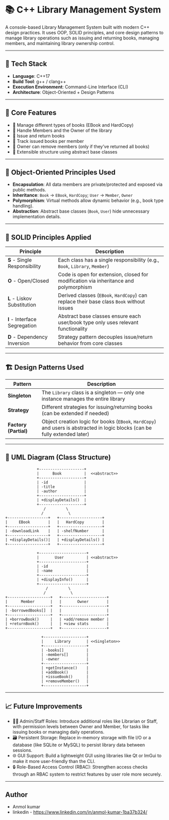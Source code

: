 # 📚 C++ Library Management System

A console-based Library Management System built with modern C++ design practices. It uses OOP, SOLID principles, and core design patterns to manage library operations such as issuing and returning books, managing members, and maintaining library ownership control.

---

## 🚀 Tech Stack

- **Language**: C++17
- **Build Tool**: g++ / clang++
- **Execution Environment**: Command-Line Interface (CLI)
- **Architecture**: Object-Oriented + Design Patterns

---

## 🎯 Core Features

- 📖 Manage different types of books (EBook and HardCopy)
- 👥 Handle Members and the Owner of the library
- 📌 Issue and return books
- 🧾 Track issued books per member
- 🚫 Owner can remove members (only if they’ve returned all books)
- 🧩 Extensible structure using abstract base classes

---

## 🧠 Object-Oriented Principles Used

- **Encapsulation**: All data members are private/protected and exposed via public methods.
- **Inheritance**: `Book` → `EBook`, `HardCopy`; `User` → `Member`, `Owner`
- **Polymorphism**: Virtual methods allow dynamic behavior (e.g., book type handling).
- **Abstraction**: Abstract base classes (`Book`, `User`) hide unnecessary implementation details.

---

## 📐 SOLID Principles Applied

| Principle | Description |
|----------|-------------|
| **S** - Single Responsibility | Each class has a single responsibility (e.g., `Book`, `Library`, `Member`) |
| **O** - Open/Closed | Code is open for extension, closed for modification via inheritance and polymorphism |
| **L** - Liskov Substitution | Derived classes (`EBook`, `HardCopy`) can replace their base class `Book` without issues |
| **I** - Interface Segregation | Abstract base classes ensure each user/book type only uses relevant functionality |
| **D** - Dependency Inversion | Strategy pattern decouples issue/return behavior from core classes |

---

## 🏗️ Design Patterns Used

| Pattern | Description |
|--------|-------------|
| **Singleton** | The `Library` class is a singleton — only one instance manages the entire library |
| **Strategy** | Different strategies for issuing/returning books (can be extended if needed) |
| **Factory (Partial)** | Object creation logic for books (`EBook`, `HardCopy`) and users is abstracted in logic blocks (can be fully extended later) |

---

## 📌 UML Diagram (Class Structure)

```plaintext
              +--------------------+
              |      Book          |  <<abstract>>
              +--------------------+
              | -id                |
              | -title             |
              | -author            |
              +--------------------+
              | +displayDetails()  |
              +--------------------+
                 /         \
                /           \
+------------------+   +-------------------+
|     EBook        |   |   HardCopy        |
+------------------+   +-------------------+
| -downloadLink    |   | -shelfNumber      |
+------------------+   +-------------------+
| +displayDetails()|   | +displayDetails() |
+------------------+   +-------------------+

              +---------------------+
              |       User          | <<abstract>>
              +---------------------+
              | -id                 |
              | -name               |
              +---------------------+
              | +displayInfo()      |
              +---------------------+
                  /         \
                 /           \
+-------------------+   +--------------------+
|      Member       |   |       Owner        |
+-------------------+   +--------------------+
| -borrowedBooks[]  |   |                    |
+-------------------+   +--------------------+
| +borrowBook()     |   | +add/remove member |
| +returnBook()     |   | +view stats        |
+-------------------+   +--------------------+

                +-------------------+
                |     Library       | <<Singleton>>
                +-------------------+
                | -books[]          |
                | -members[]        |
                | -owner            |
                +-------------------+
                | +getInstance()    |
                | +addBook()        |
                | +issueBook()      |
                | +removeMember()   |
                +-------------------+

```

---

## 📈 Future Improvements

- 🧑‍💻 Admin/Staff Roles: Introduce additional roles like Librarian or Staff, with permission levels between Owner and Member, for tasks like issuing books or managing daily operations.
- 🗃️ Persistent Storage: Replace in-memory storage with file I/O or a database (like SQLite or MySQL) to persist library data between sessions.
- 🌐 GUI Support: Build a lightweight GUI using libraries like Qt or ImGui to make it more user-friendly than the CLI.
- 🔒 Role-Based Access Control (RBAC): Strengthen access checks through an RBAC system to restrict features by user role more securely.

---

## Author

- Anmol kumar
- linkedin - https://www.linkedin.com/in/anmol-kumar-1ba37b324/
